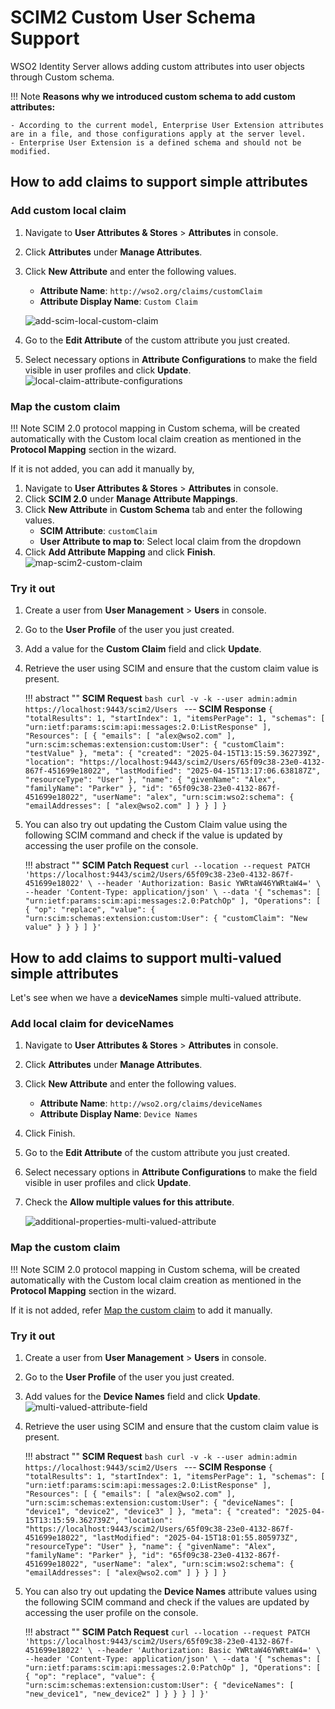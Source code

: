 # SCIM2 Custom User Schema Support

WSO2 Identity Server allows adding custom attributes into user objects through Custom schema.

!!! Note
    **Reasons why we introduced custom schema to add custom attributes:**

    - According to the current model, Enterprise User Extension attributes are in a file, and those configurations apply at the server level.
    - Enterprise User Extension is a defined schema and should not be modified.

## How to add claims to support simple attributes

### Add custom local claim

1. Navigate to **User Attributes & Stores** > **Attributes** in console.
2. Click **Attributes** under **Manage Attributes**.
3. Click **New Attribute** and enter the following values.
    - **Attribute Name**: `http://wso2.org/claims/customClaim`
    - **Attribute Display Name**: `Custom Claim`

    ![add-scim-local-custom-claim]({{base_path}}/assets/img/references/extend/user-mgt/provisioning/add-custom-local-claim.png)

4. Go to the **Edit Attribute** of the custom attribute you just created.
5. Select necessary options in **Attribute Configurations** to make the field visible in user profiles and click **Update**.
   ![local-claim-attribute-configurations]({{base_path}}/assets/img/references/extend/user-mgt/provisioning/local-claim-attribute-configurations.png)


### Map the custom claim

!!! Note
    SCIM 2.0 protocol mapping in Custom schema, will be created automatically with the Custom local claim creation as mentioned in the **Protocol Mapping** section in the wizard.

If it is not added, you can add it manually by,

1. Navigate to **User Attributes & Stores** > **Attributes** in console.
2. Click **SCIM 2.0** under **Manage Attribute Mappings**.
3. Click **New Attribute** in **Custom Schema** tab and enter the following values.
    - **SCIM Attribute**: `customClaim`
    - **User Attribute to map to**: Select local claim from the dropdown
4. Click **Add Attribute Mapping** and click **Finish**.
    ![map-scim2-custom-claim]({{base_path}}/assets/img/references/extend/user-mgt/provisioning/map-scim2-custom-claim.png)

### Try it out

1. Create a user from **User Management** > **Users** in console.
2. Go to the **User Profile** of the user you just created.
3. Add a value for the **Custom Claim** field and click **Update**.
4. Retrieve the user using SCIM and ensure that the custom claim value is present.

    !!! abstract ""
        **SCIM Request**
        ```bash
        curl -v -k --user admin:admin https://localhost:9443/scim2/Users
        ```
        ---
        **SCIM Response**
        ```
        {
            "totalResults": 1,
            "startIndex": 1,
            "itemsPerPage": 1,
            "schemas": [
                "urn:ietf:params:scim:api:messages:2.0:ListResponse"
            ],
            "Resources": [
                {
                    "emails": [
                        "alex@wso2.com"
                    ],
                    "urn:scim:schemas:extension:custom:User": {
                        "customClaim": "testValue"
                    },
                    "meta": {
                        "created": "2025-04-15T13:15:59.362739Z",
                        "location": "https://localhost:9443/scim2/Users/65f09c38-23e0-4132-867f-451699e18022",
                        "lastModified": "2025-04-15T13:17:06.638187Z",
                        "resourceType": "User"
                    },
                    "name": {
                        "givenName": "Alex",
                        "familyName": "Parker"
                    },
                    "id": "65f09c38-23e0-4132-867f-451699e18022",
                    "userName": "alex",
                    "urn:scim:wso2:schema": {
                        "emailAddresses": [
                            "alex@wso2.com"
                        ]
                    }
                }
            ]
        }
        ```


5. You can also try out updating the Custom Claim value using the following SCIM command and check if the value is updated by accessing the user profile on the console. 

    !!! abstract ""
        **SCIM Patch Request**
        ```
        curl --location --request PATCH 'https://localhost:9443/scim2/Users/65f09c38-23e0-4132-867f-451699e18022' \
        --header 'Authorization: Basic YWRtaW46YWRtaW4=' \
        --header 'Content-Type: application/json' \
        --data '{
                "schemas": [
                    "urn:ietf:params:scim:api:messages:2.0:PatchOp"
                ],
                "Operations": [
                    {
                        "op": "replace",
                        "value": {
                            "urn:scim:schemas:extension:custom:User": {
                                "customClaim": "New value"
                            }
                        }
                    }
                ]
            }'
        ```


## How to add claims to support multi-valued simple attributes

Let's see when we have a **deviceNames** simple multi-valued attribute.

### Add local claim for deviceNames

1. Navigate to **User Attributes & Stores** > **Attributes** in console.
2. Click **Attributes** under **Manage Attributes**.
3. Click **New Attribute** and enter the following values.
    - **Attribute Name**: `http://wso2.org/claims/deviceNames`
    - **Attribute Display Name**: `Device Names`
4. Click Finish.
5. Go to the **Edit Attribute** of the custom attribute you just created.
6. Select necessary options in **Attribute Configurations** to make the field visible in user profiles and click **Update**.
7. Check the **Allow multiple values for this attribute**.
    
    ![additional-properties-multi-valued-attribute]({{base_path}}/assets/img/references/additional-properties-multi-valued-attribute.png)

### Map the custom claim

!!! Note
    SCIM 2.0 protocol mapping in Custom schema, will be created automatically with the Custom local claim creation as mentioned in the **Protocol Mapping** section in the wizard.

If it is not added, refer <a href="#map-the-custom-claim">Map the custom claim</a> to add it manually.

### Try it out

1. Create a user from **User Management** > **Users** in console.
2. Go to the **User Profile** of the user you just created.
3. Add values for the **Device Names** field and click **Update**.
   ![multi-valued-attribute-field]({{base_path}}/assets/img/references/extend/user-mgt/provisioning/multi-valued-attribute-field.png)
4. Retrieve the user using SCIM and ensure that the custom claim value is present.

    !!! abstract ""
        **SCIM Request**
        ```bash
        curl -v -k --user admin:admin https://localhost:9443/scim2/Users
        ```
        ---
        **SCIM Response**
        ```
        {
            "totalResults": 1,
            "startIndex": 1,
            "itemsPerPage": 1,
            "schemas": [
                "urn:ietf:params:scim:api:messages:2.0:ListResponse"
            ],
            "Resources": [
                {
                    "emails": [
                        "alex@wso2.com"
                    ],
                    "urn:scim:schemas:extension:custom:User": {
                        "deviceNames": [
                            "device1",
                            "device2",
                            "device3"
                        ]
                    },
                    "meta": {
                        "created": "2025-04-15T13:15:59.362739Z",
                        "location": "https://localhost:9443/scim2/Users/65f09c38-23e0-4132-867f-451699e18022",
                        "lastModified": "2025-04-15T18:01:55.805973Z",
                        "resourceType": "User"
                    },
                    "name": {
                        "givenName": "Alex",
                        "familyName": "Parker"
                    },
                    "id": "65f09c38-23e0-4132-867f-451699e18022",
                    "userName": "alex",
                    "urn:scim:wso2:schema": {
                        "emailAddresses": [
                            "alex@wso2.com"
                        ]
                    }
                }
            ]
        }
        ```

5. You can also try out updating the **Device Names** attribute values using the following SCIM command and check if the values are updated by accessing the user profile on the console. 

    !!! abstract ""
        **SCIM Patch Request**
        ```
        curl --location --request PATCH 'https://localhost:9443/scim2/Users/65f09c38-23e0-4132-867f-451699e18022' \
        --header 'Authorization: Basic YWRtaW46YWRtaW4=' \
        --header 'Content-Type: application/json' \
        --data '{
            "schemas": [
                "urn:ietf:params:scim:api:messages:2.0:PatchOp"
            ],
            "Operations": [
                {
                    "op": "replace",
                    "value": {
                        "urn:scim:schemas:extension:custom:User": {
                            "deviceNames": [
                                "new_device1",
                                "new_device2"
                            ]
                        }
                    }
                }
            ]
        }'
        ```
